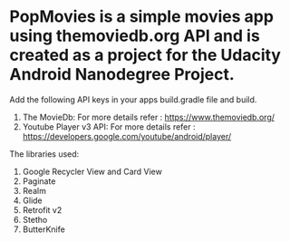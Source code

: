 # PopMovies is a simple movies app using themoviedb.org API and is created as a project for the Udacity Android Nanodegree Project.
Add the following API keys in your apps build.gradle file and build.
1. The MovieDb:
    For more details refer : https://www.themoviedb.org/
2. Youtube Player v3 API:
    For more details refer : https://developers.google.com/youtube/android/player/

The libraries used:
1. Google Recycler View and Card View
2. Paginate
3. Realm
4. Glide
5. Retrofit v2
6. Stetho
7. ButterKnife